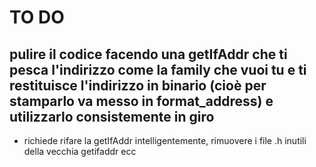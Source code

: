 # TO DO

## pulire il codice facendo una getIfAddr che ti pesca l'indirizzo come la family che vuoi tu e ti restituisce l'indirizzo in binario (cioè per stamparlo va messo in format_address) e utilizzarlo consistemente in giro

- richiede rifare la getIfAddr intelligentemente, rimuovere i file .h inutili della vecchia getifaddr ecc
